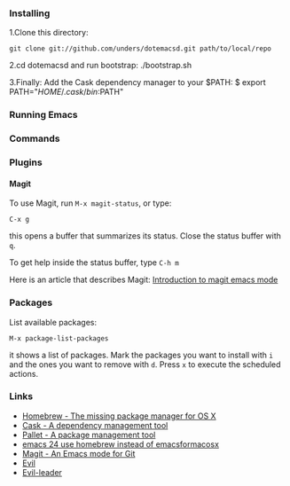 ### Installing
1.Clone this directory:

    git clone git://github.com/unders/dotemacsd.git path/to/local/repo

2.cd dotemacsd and run bootstrap:
    ./bootstrap.sh

3.Finally: Add the Cask dependency manager to your $PATH:
    $ export PATH="$HOME/.cask/bin:$PATH"

### Running Emacs


### Commands


### Plugins

#### Magit
To use Magit, run `M-x magit-status`, or type:

    C-x g

this opens a buffer that summarizes its
status. Close the status buffer with `q`.

To get help inside the status buffer, type `C-h m`

Here is an article that describes Magit: [Introduction to magit emacs mode](http://www.masteringemacs.org/articles/2013/12/06/introduction-magit-emacs-mode-git)

### Packages
List available packages:

    M-x package-list-packages

it shows a list of packages.
Mark the packages you want to install with `i` and
the ones you want to remove with `d`. Press `x` to
execute the scheduled actions.


### Links
 * [Homebrew - The missing package manager for OS X](http://brew.sh/)
 * [Cask - A dependency management tool](http://cask.github.io/)
 * [Pallet - A package management tool](https://github.com/rdallasgray/pallet)
 * [emacs 24 use homebrew instead of emacsformacosx](http://struct.tumblr.com/post/46754394733/emacs-24-use-homebrew-instead-of-emacsformacosx)
 * [Magit - An Emacs mode for Git](https://github.com/magit/magit)
 * [Evil](http://www.emacswiki.org/emacs/Evil)
 * [Evil-leader](https://github.com/cofi/evil-leader)